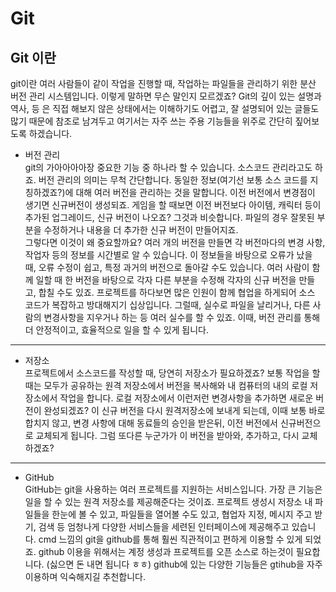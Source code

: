 # Git
## Git 이란  
git이란 여러 사람들이 같이 작업을 진행할 때, 작업하는 파일들을 관리하기 위한 분산 버전 관리 시스템입니다. 이렇게 말하면 무슨 말인지 모르겠죠? Git의 깊이 있는 설명과 역사, 등 은 직접 해보지 않은 상태에서는 이해하기도 어렵고, 잘 설명되어 있는 글들도 많기 때문에 참조로 남겨두고 여기서는 자주 쓰는 주용 기능들을 위주로 간단히 짚어보도록 하겠습니다.  

- 버전 관리   
git의 가아아아아장 중요한 기능 중 하나라 할 수 있습니다. 소스코드 관리라고도 하죠. 버전 관리의 의미는 무척 간단합니다. 동일한 정보(여기선 보통 소스 코드를 지칭하겠죠?)에 대해 여러 버전을 관리하는 것을 말합니다. 이전 버전에서 변경점이 생기면 신규버전이 생성되죠. 게임을 할 때보면 이전 버전보다 아이템, 캐릭터 등이 추가된 업그레이드, 신규 버전이 나오죠? 그것과 비슷합니다. 파일의 경우 잘못된 부분을 수정하거나 내용을 더 추가한 신규 버전이 만들어지죠.   
그렇다면 이것이 왜 중요할까요? 여러 개의 버전을 만들면 각 버전마다의 변경 사항, 작업자 등의 정보를 시간별로 알 수 있습니다. 이 정보들을 바탕으로 오류가 났을 때, 오류 수정이 쉽고, 특정 과거의 버전으로 돌아갈 수도 있습니다. 여러 사람이 함께 일할 때 한 버전을 바탕으로 각자 다른 부분을 수정해 각자의 신규 버전을 만들고, 합칠 수도 있죠. 프로젝트를 하다보면 많은 인원이 함께 협업을 하게되어 소스 코드가 복잡하고 방대해지기 십상입니다. 그럴때, 실수로 파일을 날리거나, 다른 사람의 변경사항을 지우거나 하는 등 여러 실수를 할 수 있죠. 이때, 버전 관리를 통해 더 안정적이고, 효율적으로 일을 할 수 있게 됩니다.   

---

- 저장소   
프로젝트에서 소스코드를 작성할 때, 당연히 저장소가 필요하겠죠? 보통 작업을 할 때는 모두가 공유하는 원격 저장소에서 버전을 복사해와 내 컴퓨터의 내의 로컬 저장소에서 작업을 합니다. 로컬 저장소에서 이런저런 변경사항을 추가하면 새로운 버전이 완성되겠죠? 이 신규 버전을 다시 원격저장소에 보내게 되는데, 이때 보통 바로 합치지 않고, 변경 사항에 대해 동료들의 승인을 받은뒤, 이전 버전에서 신규버전으로 교체되게 됩니다. 그럼 또다른 누군가가 이 버전을 받아와, 추가하고, 다시 교체하겠죠?   

---

- GitHub   
GitHub는 git을 사용하는 여러 프로젝트를 지원하는 서비스입니다. 가장 큰 기능은 일을 할 수 있는 원격 저장소를 제공해준다는 것이죠. 프로젝트 생성시 저장소 내 파일들을 한눈에 볼 수 있고, 파일들을 열어볼 수도 있고, 협업자 지정, 메시지 주고 받기, 검색 등 엄청나게 다양한 서비스들을 세련된 인터페이스에 제공해주고 있습니다. cmd 느낌의 git을 github를 통해 훨씬 직관적이고 편하게 이용할 수 있게 되었죠. github 이용을 위해서는 계정 생성과 프로젝트를 오픈 소스로 하는것이 필요합니다. (싫으면 돈 내면 됩니다 ㅎㅎ) github에 있는 다양한 기능들은 gtihub을 자주 이용하며 익숙해지길 추천합니다.   
